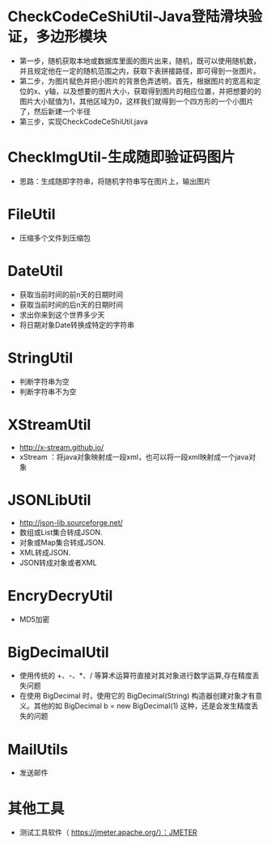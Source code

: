 # CheckCodeCeShiUtil-Java登陆滑块验证，多边形模块
- 第一步，随机获取本地或数据库里面的图片出来，随机，既可以使用随机数，并且规定他在一定的随机范围之内，获取下表拼接路径，即可得到一张图片。	
- 第二步，为图片赋色并把小图片的背景色弄透明，首先，根据图片的宽高和定位的x、y轴，以及想要的图片大小，获取得到图片的相应位置，并把想要的的图片大小赋值为1，其他区域为0，这样我们就得到一个四方形的一个小图片了，然后新建一个半径
- 第三步，实现CheckCodeCeShiUtil.java

# CheckImgUtil-生成随即验证码图片
- 思路：生成随即字符串，将随机字符串写在图片上，输出图片

# FileUtil
- 压缩多个文件到压缩包

# DateUtil
- 获取当前时间的前n天的日期时间
- 获取当前时间的后n天的日期时间
- 求出你来到这个世界多少天
- 将日期对象Date转换成特定的字符串

# StringUtil
- 判断字符串为空
- 判断字符串不为空

# XStreamUtil
- http://x-stream.github.io/
- xStream ：将java对象映射成一段xml，也可以将一段xml映射成一个java对象

# JSONLibUtil
- http://json-lib.sourceforge.net/
- 数组或List集合转成JSON.
- 对象或Map集合转成JSON.
- XML转成JSON.
- JSON转成对象或者XML

# EncryDecryUtil
- MD5加密

# BigDecimalUtil
- 使用传统的 +、-、*、/ 等算术运算符直接对其对象进行数学运算,存在精度丢失问题
- 在使用 BigDecimal 时，使用它的 BigDecimal(String) 构造器创建对象才有意义。其他的如 BigDecimal b = new BigDecimal(1) 这种，还是会发生精度丢失的问题

# MailUtils
- 发送邮件

# 其他工具
- 测试工具软件（ https://jmeter.apache.org/）：JMETER
